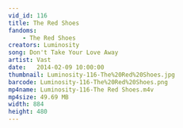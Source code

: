 ```yaml
---
vid_id: 116
title: The Red Shoes
fandoms:
    - The Red Shoes
creators: Luminosity
song: Don't Take Your Love Away
artist: Vast
date:   2014-02-09 10:00:00
thumbnail: Luminosity-116-The%20Red%20Shoes.jpg
barcode: Luminosity-116-The%20Red%20Shoes.png
mp4name: Luminosity-116-The Red Shoes.m4v
mp4size: 49.69 MB
width: 884
height: 480
---
```



  